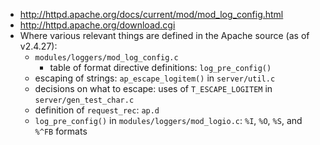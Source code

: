 - <http://httpd.apache.org/docs/current/mod/mod_log_config.html>
- <http://httpd.apache.org/download.cgi>
- Where various relevant things are defined in the Apache source (as of
  v2.4.27):
    - `modules/loggers/mod_log_config.c`
        - table of format directive definitions: `log_pre_config()`
    - escaping of strings: `ap_escape_logitem()` in `server/util.c`
    - decisions on what to escape: uses of `T_ESCAPE_LOGITEM` in
      `server/gen_test_char.c`
    - definition of `request_rec`: `ap.d`
    - `log_pre_config()` in `modules/loggers/mod_logio.c`: `%I`, `%O`, `%S`,
      and `%^FB` formats
